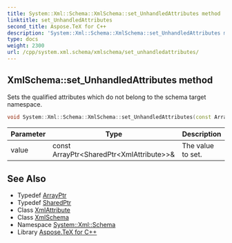 ```yaml
---
title: System::Xml::Schema::XmlSchema::set_UnhandledAttributes method
linktitle: set_UnhandledAttributes
second_title: Aspose.TeX for C++
description: 'System::Xml::Schema::XmlSchema::set_UnhandledAttributes method. Sets the qualified attributes which do not belong to the schema target namespace in C++.'
type: docs
weight: 2300
url: /cpp/system.xml.schema/xmlschema/set_unhandledattributes/
---
```

## XmlSchema::set_UnhandledAttributes method


Sets the qualified attributes which do not belong to the schema target namespace.

```cpp
void System::Xml::Schema::XmlSchema::set_UnhandledAttributes(const ArrayPtr<SharedPtr<XmlAttribute>> &value)
```


| Parameter | Type | Description |
| --- | --- | --- |
| value | const ArrayPtr\<SharedPtr\<XmlAttribute\>\>\& | The value to set. |

## See Also

* Typedef [ArrayPtr](../../../system/arrayptr/)
* Typedef [SharedPtr](../../../system/sharedptr/)
* Class [XmlAttribute](../../../system.xml/xmlattribute/)
* Class [XmlSchema](../)
* Namespace [System::Xml::Schema](../../)
* Library [Aspose.TeX for C++](../../../)
